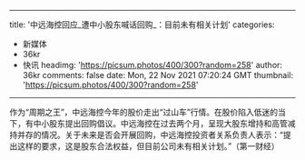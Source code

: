 
---
title: '中远海控回应_遭中小股东喊话回购_：目前未有相关计划'
categories: 
 - 新媒体
 - 36kr
 - 快讯
headimg: 'https://picsum.photos/400/300?random=258'
author: 36kr
comments: false
date: Mon, 22 Nov 2021 07:20:24 GMT
thumbnail: 'https://picsum.photos/400/300?random=258'
---

<div>   
作为“周期之王”，中远海控今年的股价走出“过山车”行情。在股价陷入低迷的当下，有中小股东提出回购倡议。中远海控在过去两个月，呈现大股东增持和高管减持并存的情况。关于未来是否会开展回购，中远海控投资者关系负责人表示：“提出这样的要求，这是股东合法权益，但目前公司未有相关计划。”（第一财经）  
</div>
            
